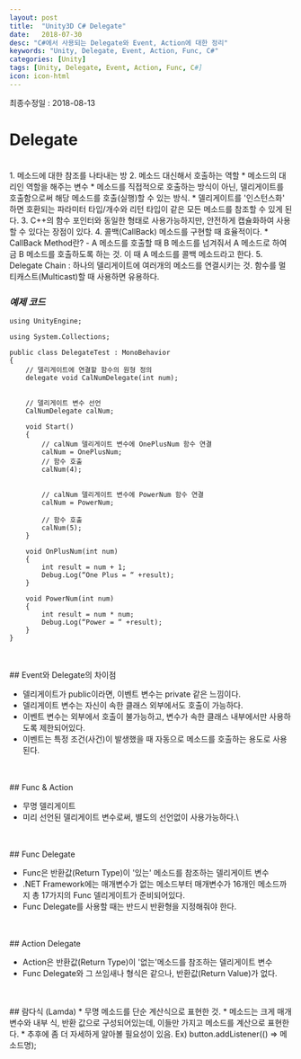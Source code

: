 ```yaml
---
layout: post
title:  "Unity3D C# Delegate"
date:   2018-07-30
desc: "C#에서 사용되는 Delegate와 Event, Action에 대한 정리"
keywords: "Unity, Delegate, Event, Action, Func, C#"
categories: [Unity]
tags: [Unity, Delegate, Event, Action, Func, C#]
icon: icon-html
---
```


최종수정일 : 2018-08-13
<br />
# Delegate
<br />
1. 메소드에 대한 참조를 나타내는 방
2. 메소드 대신해서 호출하는 역할
* 메소드의 대리인 역할을 해주는 변수
* 메소드를 직접적으로 호출하는 방식이 아닌, 델리게이트를 호출함으로써 해당 메소드를 호출(실행)할 수 있는 방식.
* 델리게이트를 '인스턴스화' 하면 호환되는 파라미터 타입/개수와 리턴 타입이 같은 모든 메소드를 참조할 수 있게 된다.
3. C++의 함수 포인터와 동일한 형태로 사용가능하지만, 안전하게 캡슐화하여 사용할 수 있다는 장점이 있다.
4. 콜백(CallBack) 메소드를 구현할 때 효율적이다.
* CallBack Method란? 
 - A 메소드를 호출할 때 B 메소드를 넘겨줘서 A 메소드로 하여금 B 메소드를 호출하도록 하는 것. 이 때 A 메소드를 콜백 메소드라고 한다.
5. Delegate Chain : 하나의 델리게이트에 여러개의 메소드를 연결시키는 것.
함수를 멀티캐스트(Multicast)할 때 사용하면 유용하다.
<br />

### _예제 코드_
```
using UnityEngine;

using System.Collections;

public class DelegateTest : MonoBehavior
{
    // 델리게이트에 연결할 함수의 원형 정의
    delegate void CalNumDelegate(int num);


    // 델리게이트 변수 선언
    CalNumDelegate calNum;

    void Start()
    {
        // calNum 델리게이트 변수에 OnePlusNum 함수 연결
        calNum = OnePlusNum;
        // 함수 호출
        calNum(4);


        // calNum 델리게이트 변수에 PowerNum 함수 연결
        calNum = PowerNum;

        // 함수 호출
        calNum(5);
    }

    void OnPlusNum(int num)
    {
        int result = num + 1;
        Debug.Log(“One Plus = “ +result);
    }

    void PowerNum(int num)
    {
        int result = num * num;
        Debug.Log(“Power = “ +result);
    }
}
```
<br />
<br />
## Event와 Delegate의 차이점

* 델리게이트가 public이라면, 이벤트 변수는 private 같은 느낌이다.
* 델리게이트 변수는 자신이 속한 클래스 외부에서도 호출이 가능하다.
* 이벤트 변수는 외부에서 호출이 불가능하고, 변수가 속한 클래스 내부에서만 사용하도록 제한되어있다. 
* 이벤트는 특정 조건(사건)이 발생했을 때 자동으로 메소드를 호출하는 용도로 사용된다.
<br />
<br />
## Func & Action

* 무명 델리게이트
* 미리 선언된 델리게이트 변수로써, 별도의 선언없이 사용가능하다.\
<br />
<br />
## Func Delegate

* Func은 반환값(Return Type)이 '있는' 메소드를 참조하는 델리게이트 변수
* .NET Framework에는 매개변수가 없는 메소드부터 매개변수가 16개인 메소드까지 총 17가지의 Func 델리게이트가 준비되어있다.
* Func Delegate를 사용할 때는 반드시 반환형을 지정해줘야 한다.
<br />
<br />
## Action Delegate

* Action은 반환값(Return Type)이 '없는'메소드를 참조하는 델리게이트 변수
* Func Delegate와 그 쓰임새나 형식은 같으나, 반환값(Return Value)가 없다.
<br />
<br />
## 람다식 (Lamda)
* 무명 메소드를 단순 계산식으로 표현한 것.
* 메소드는 크게 매개변수와 내부 식, 반환 값으로 구성되어있는데, 이들만 가지고 메소드를 계산으로 표현한다.
* 추후에 좀 더 자세하게 알아볼 필요성이 있음.
Ex) button.addListener(() => 메소드명);
